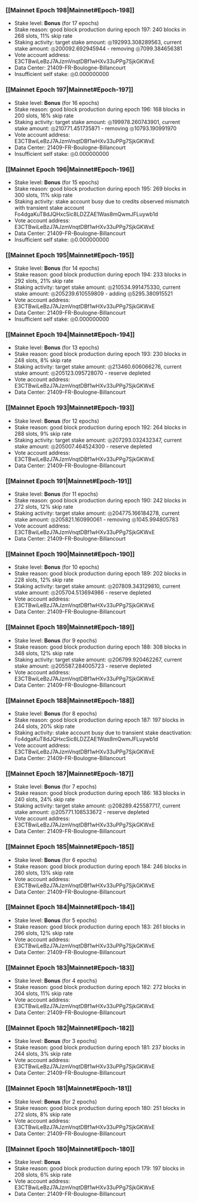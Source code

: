 ### [[Mainnet Epoch 198|Mainnet#Epoch-198]]
* Stake level: **Bonus** (for 17 epochs)
* Stake reason: good block production during epoch 197: 240 blocks in 268 slots, 11% skip rate
* Staking activity: target stake amount: ◎192993.308289563, current stake amount: ◎200092.692945944 - removing ◎7099.384656381
* Vote account address: E3CTBwiLeBzJ7AJzmVnqtDBf1wHXv33uPPg7SjkGKWxE
* Data Center: 21409-FR-Boulogne-Billancourt
* Insufficient self stake: ◎0.000000000
### [[Mainnet Epoch 197|Mainnet#Epoch-197]]
* Stake level: **Bonus** (for 16 epochs)
* Stake reason: good block production during epoch 196: 168 blocks in 200 slots, 16% skip rate
* Staking activity: target stake amount: ◎199978.260743901, current stake amount: ◎210771.451735871 - removing ◎10793.190991970
* Vote account address: E3CTBwiLeBzJ7AJzmVnqtDBf1wHXv33uPPg7SjkGKWxE
* Data Center: 21409-FR-Boulogne-Billancourt
* Insufficient self stake: ◎0.000000000
### [[Mainnet Epoch 196|Mainnet#Epoch-196]]
* Stake level: **Bonus** (for 15 epochs)
* Stake reason: good block production during epoch 195: 269 blocks in 300 slots, 11% skip rate
* Staking activity: stake account busy due to credits observed mismatch with transient stake account Fo4dgaKuT8dJQHxcSic8LDZZAE1Was8mQwmJFLuywb1d
* Vote account address: E3CTBwiLeBzJ7AJzmVnqtDBf1wHXv33uPPg7SjkGKWxE
* Data Center: 21409-FR-Boulogne-Billancourt
* Insufficient self stake: ◎0.000000000
### [[Mainnet Epoch 195|Mainnet#Epoch-195]]
* Stake level: **Bonus** (for 14 epochs)
* Stake reason: good block production during epoch 194: 233 blocks in 292 slots, 21% skip rate
* Staking activity: target stake amount: ◎210534.991475330, current stake amount: ◎205239.610559809 - adding ◎5295.380915521
* Vote account address: E3CTBwiLeBzJ7AJzmVnqtDBf1wHXv33uPPg7SjkGKWxE
* Data Center: 21409-FR-Boulogne-Billancourt
* Insufficient self stake: ◎0.000000000
### [[Mainnet Epoch 194|Mainnet#Epoch-194]]
* Stake level: **Bonus** (for 13 epochs)
* Stake reason: good block production during epoch 193: 230 blocks in 248 slots, 8% skip rate
* Staking activity: target stake amount: ◎213460.606066276, current stake amount: ◎205123.095728070 - reserve depleted
* Vote account address: E3CTBwiLeBzJ7AJzmVnqtDBf1wHXv33uPPg7SjkGKWxE
* Data Center: 21409-FR-Boulogne-Billancourt
### [[Mainnet Epoch 193|Mainnet#Epoch-193]]
* Stake level: **Bonus** (for 12 epochs)
* Stake reason: good block production during epoch 192: 264 blocks in 288 slots, 9% skip rate
* Staking activity: target stake amount: ◎207293.032432347, current stake amount: ◎205007.464524300 - reserve depleted
* Vote account address: E3CTBwiLeBzJ7AJzmVnqtDBf1wHXv33uPPg7SjkGKWxE
* Data Center: 21409-FR-Boulogne-Billancourt
### [[Mainnet Epoch 191|Mainnet#Epoch-191]]
* Stake level: **Bonus** (for 11 epochs)
* Stake reason: good block production during epoch 190: 242 blocks in 272 slots, 12% skip rate
* Staking activity: target stake amount: ◎204775.166184278, current stake amount: ◎205821.160990061 - removing ◎1045.994805783
* Vote account address: E3CTBwiLeBzJ7AJzmVnqtDBf1wHXv33uPPg7SjkGKWxE
* Data Center: 21409-FR-Boulogne-Billancourt
### [[Mainnet Epoch 190|Mainnet#Epoch-190]]
* Stake level: **Bonus** (for 10 epochs)
* Stake reason: good block production during epoch 189: 202 blocks in 228 slots, 12% skip rate
* Staking activity: target stake amount: ◎207809.343129810, current stake amount: ◎205704.513694986 - reserve depleted
* Vote account address: E3CTBwiLeBzJ7AJzmVnqtDBf1wHXv33uPPg7SjkGKWxE
* Data Center: 21409-FR-Boulogne-Billancourt
### [[Mainnet Epoch 189|Mainnet#Epoch-189]]
* Stake level: **Bonus** (for 9 epochs)
* Stake reason: good block production during epoch 188: 308 blocks in 348 slots, 12% skip rate
* Staking activity: target stake amount: ◎206799.920462267, current stake amount: ◎205587.284005723 - reserve depleted
* Vote account address: E3CTBwiLeBzJ7AJzmVnqtDBf1wHXv33uPPg7SjkGKWxE
* Data Center: 21409-FR-Boulogne-Billancourt
### [[Mainnet Epoch 188|Mainnet#Epoch-188]]
* Stake level: **Bonus** (for 8 epochs)
* Stake reason: good block production during epoch 187: 197 blocks in 244 slots, 20% skip rate
* Staking activity: stake account busy due to transient stake deactivation: Fo4dgaKuT8dJQHxcSic8LDZZAE1Was8mQwmJFLuywb1d
* Vote account address: E3CTBwiLeBzJ7AJzmVnqtDBf1wHXv33uPPg7SjkGKWxE
* Data Center: 21409-FR-Boulogne-Billancourt
### [[Mainnet Epoch 187|Mainnet#Epoch-187]]
* Stake level: **Bonus** (for 7 epochs)
* Stake reason: good block production during epoch 186: 183 blocks in 240 slots, 24% skip rate
* Staking activity: target stake amount: ◎208289.425587717, current stake amount: ◎205771.108533672 - reserve depleted
* Vote account address: E3CTBwiLeBzJ7AJzmVnqtDBf1wHXv33uPPg7SjkGKWxE
* Data Center: 21409-FR-Boulogne-Billancourt
### [[Mainnet Epoch 185|Mainnet#Epoch-185]]
* Stake level: **Bonus** (for 6 epochs)
* Stake reason: good block production during epoch 184: 246 blocks in 280 slots, 13% skip rate
* Vote account address: E3CTBwiLeBzJ7AJzmVnqtDBf1wHXv33uPPg7SjkGKWxE
* Data Center: 21409-FR-Boulogne-Billancourt
### [[Mainnet Epoch 184|Mainnet#Epoch-184]]
* Stake level: **Bonus** (for 5 epochs)
* Stake reason: good block production during epoch 183: 261 blocks in 296 slots, 12% skip rate
* Vote account address: E3CTBwiLeBzJ7AJzmVnqtDBf1wHXv33uPPg7SjkGKWxE
* Data Center: 21409-FR-Boulogne-Billancourt
### [[Mainnet Epoch 183|Mainnet#Epoch-183]]
* Stake level: **Bonus** (for 4 epochs)
* Stake reason: good block production during epoch 182: 272 blocks in 304 slots, 11% skip rate
* Vote account address: E3CTBwiLeBzJ7AJzmVnqtDBf1wHXv33uPPg7SjkGKWxE
* Data Center: 21409-FR-Boulogne-Billancourt
### [[Mainnet Epoch 182|Mainnet#Epoch-182]]
* Stake level: **Bonus** (for 3 epochs)
* Stake reason: good block production during epoch 181: 237 blocks in 244 slots, 3% skip rate
* Vote account address: E3CTBwiLeBzJ7AJzmVnqtDBf1wHXv33uPPg7SjkGKWxE
* Data Center: 21409-FR-Boulogne-Billancourt
### [[Mainnet Epoch 181|Mainnet#Epoch-181]]
* Stake level: **Bonus** (for 2 epochs)
* Stake reason: good block production during epoch 180: 251 blocks in 272 slots, 8% skip rate
* Vote account address: E3CTBwiLeBzJ7AJzmVnqtDBf1wHXv33uPPg7SjkGKWxE
* Data Center: 21409-FR-Boulogne-Billancourt
### [[Mainnet Epoch 180|Mainnet#Epoch-180]]
* Stake level: **Bonus**
* Stake reason: good block production during epoch 179: 197 blocks in 208 slots, 6% skip rate
* Vote account address: E3CTBwiLeBzJ7AJzmVnqtDBf1wHXv33uPPg7SjkGKWxE
* Data Center: 21409-FR-Boulogne-Billancourt